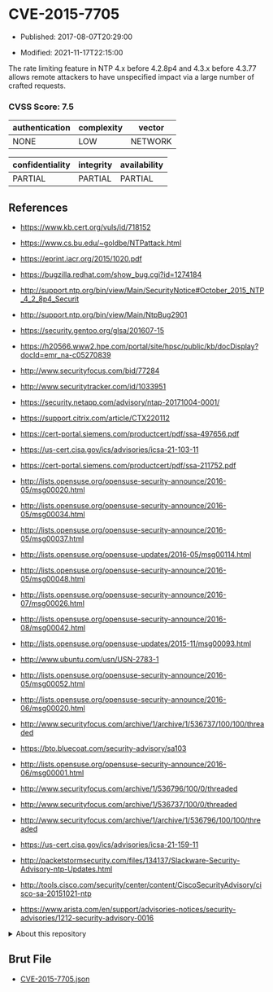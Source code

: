 # CVE-2015-7705

- Published: 2017-08-07T20:29:00

- Modified: 2021-11-17T22:15:00

The rate limiting feature in NTP 4.x before 4.2.8p4 and 4.3.x before 4.3.77 allows remote attackers to have unspecified impact via a large number of crafted requests.

### CVSS Score: **7.5**

| authentication | complexity | vector |
| --- | --- | --- |
| NONE | LOW | NETWORK |

| confidentiality | integrity | availability |
| --- | --- | --- |
| PARTIAL | PARTIAL | PARTIAL |

## References

* https://www.kb.cert.org/vuls/id/718152

* https://www.cs.bu.edu/~goldbe/NTPattack.html

* https://eprint.iacr.org/2015/1020.pdf

* https://bugzilla.redhat.com/show_bug.cgi?id=1274184

* http://support.ntp.org/bin/view/Main/SecurityNotice#October_2015_NTP_4_2_8p4_Securit

* http://support.ntp.org/bin/view/Main/NtpBug2901

* https://security.gentoo.org/glsa/201607-15

* https://h20566.www2.hpe.com/portal/site/hpsc/public/kb/docDisplay?docId=emr_na-c05270839

* http://www.securityfocus.com/bid/77284

* http://www.securitytracker.com/id/1033951

* https://security.netapp.com/advisory/ntap-20171004-0001/

* https://support.citrix.com/article/CTX220112

* https://cert-portal.siemens.com/productcert/pdf/ssa-497656.pdf

* https://us-cert.cisa.gov/ics/advisories/icsa-21-103-11

* https://cert-portal.siemens.com/productcert/pdf/ssa-211752.pdf

* http://lists.opensuse.org/opensuse-security-announce/2016-05/msg00020.html

* http://lists.opensuse.org/opensuse-security-announce/2016-05/msg00034.html

* http://lists.opensuse.org/opensuse-security-announce/2016-05/msg00037.html

* http://lists.opensuse.org/opensuse-updates/2016-05/msg00114.html

* http://lists.opensuse.org/opensuse-security-announce/2016-05/msg00048.html

* http://lists.opensuse.org/opensuse-security-announce/2016-07/msg00026.html

* http://lists.opensuse.org/opensuse-security-announce/2016-08/msg00042.html

* http://lists.opensuse.org/opensuse-updates/2015-11/msg00093.html

* http://www.ubuntu.com/usn/USN-2783-1

* http://lists.opensuse.org/opensuse-security-announce/2016-05/msg00052.html

* http://lists.opensuse.org/opensuse-security-announce/2016-06/msg00020.html

* http://www.securityfocus.com/archive/1/archive/1/536737/100/100/threaded

* https://bto.bluecoat.com/security-advisory/sa103

* http://lists.opensuse.org/opensuse-security-announce/2016-06/msg00001.html

* http://www.securityfocus.com/archive/1/536796/100/0/threaded

* http://www.securityfocus.com/archive/1/536737/100/0/threaded

* http://www.securityfocus.com/archive/1/archive/1/536796/100/100/threaded

* https://us-cert.cisa.gov/ics/advisories/icsa-21-159-11

* http://packetstormsecurity.com/files/134137/Slackware-Security-Advisory-ntp-Updates.html

* http://tools.cisco.com/security/center/content/CiscoSecurityAdvisory/cisco-sa-20151021-ntp

* https://www.arista.com/en/support/advisories-notices/security-advisories/1212-security-advisory-0016

<details>
<summary>About this repository</summary> 

  This repository is part of the project [Live Hack CVE](https://github.com/Live-Hack-CVE). Main website can be found [www.live-hack.org](https://www.live-hack.org) 
  
  Made by [Sn0wAlice](https://github.com/Sn0wAlice) for the people that care about security and need to have a feed of the latest CVEs. Hope you enjoy it, don't forget to star the repo and follow me on [Twitter](https://twitter.com/Sn0wAlice) and [Github](https://github.com/Sn0wAlice). And that is my [personnal website](https://www.alice-snow.me/)

  - [Home Page](https://github.com/Live-Hack-CVE)
  - [Framework](https://github.com/Live-Hack-CVE/cve-framework)
  - [CVE database](https://github.com/Live-Hack-CVE/full_database)
  - [Changelog](https://github.com/Live-Hack-CVE/Changelog)
</details>

## Brut File

* [CVE-2015-7705.json](https://raw.githubusercontent.com/Live-Hack-CVE/full_database/main/cves/2015/CVE-2015-7705.json)

